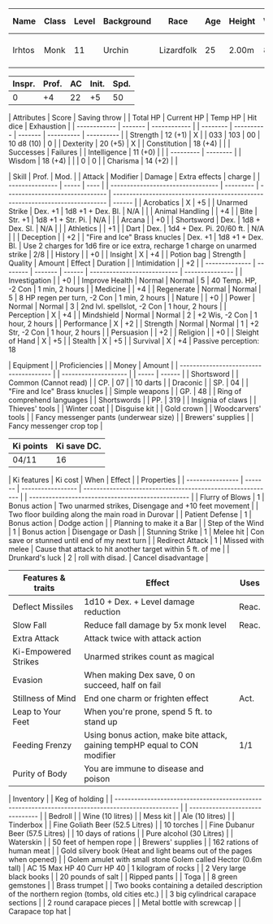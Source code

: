 | Name   | Class | Level | Background | Race       | Age | Height | Weight | Eyes  | Scales | Frills | Birthday       | Year | Constellation | Current date        |
| ------ | ----- | ----- | ---------- | ---------- | --- | ------ | ------ | ----- | ------ | ------ | -------------- | ---- | ------------- | ------------------- |
| Irhtos | Monk  | 11    | Urchin     | Lizardfolk | 25  | 2.00m  | 89kg   | XXXXX | Green  | None   | 13th of spring | 8006 | XXXXXXXXXXXXX | 8031 57th of autumn |

| Inspr. | Prof. | AC  | Init. | Spd. |
| ------ | ----- | --- | ----- | ---- |
| 0      | +4    | 22  | +5    | 50   | (22 AC normally, 17 if surrounded)

| Attributes   | Score   | Saving throw |  | Total HP | Current HP | Temp HP | Hit dice   | Exhaustion |
| ------------ | ------- | ------------ |  | -------- | ---------- | ------- | ---------- | ---------- |
| Strength     | 12 (+1) | X            |  | 033      | 103        | 00      | 10 d8 (10) | 0          |
| Dexterity    | 20 (+5) | X            |
| Constitution | 18 (+4) |              |  | Successes | Failures |
| Intelligence | 11 (+0) |              |  | --------- | -------- |
| Wisdom       | 18 (+4) |              |  | 0         | 0        |
| Charisma     | 14 (+2) |              |

| Skill           | Prof. | Mod. |  | Attack                            | Modifier  | Damage                          | Extra effects                                                                | charge |
| --------------- | ----- | ---- |  | --------------------------------- | --------- | ------------------------------- | ---------------------------------------------------------------------------- | ------ |
| Acrobatics      | X     | +5   |  | Unarmed Strike                    | Dex. +1   | 1d8 +1 + Dex. Bl.               | N/A                                                                          |        |
| Animal Handling |       | +4   |  | Bite                              | Str. +1   | 1d8 +1 + Str. Pi.               | N/A                                                                          |        |
| Arcana          |       | +0   |  | Shortsword                        | Dex.      | 1d8 + Dex. Sl.                  | N/A                                                                          |        |
| Athletics       |       | +1   |  | Dart                              | Dex.      | 1d4 + Dex. Pi. 20/60 ft.        | N/A                                                                          |        |
| Deception       |       | +2   |  | "Fire and Ice" Brass knucles      | Dex. +1   | 1d8 +1 + Dex. Bl.               | Use 2 charges for 1d6 fire or ice extra, recharge 1 charge on unarmed strike | 2/8    |
| History         |       | +0   |
| Insight         | X     | +4   |  | Potion bag     | Strength | Quality | Amount | Effect                      | Duration        |
| Intimidation    |       | +2   |  | -------------- | -------- | ------- | ------ | --------------------------- | --------------- |
| Investigation   |       | +0   |  | Improve Health | Normal   | Normal  | 5      | 40 Temp. HP, -2 Con         | 1 min, 2 hours  |
| Medicine        |       | +4   |  | Regenerate     | Normal   | Normal  | 5      | 8 HP regen per turn, -2 Con | 1 min, 2 hours  |
| Nature          |       | +0   |  | Power          | Normal   | Normal  | 3      | 2nd lvl. spellslot, -2 Con  | 1 hour, 2 hours |
| Perception      | X     | +4   |  | Mindshield     | Normal   | Normal  | 2      | +2 Wis, -2 Con              | 1 hour, 2 hours |
| Performance     | X     | +2   |  | Strength       | Normal   | Normal  | 1      | +2 Str, -2 Con              | 1 hour, 2 hours |
| Persuasion      |       | +2   |
| Religion        |       | +0   |
| Sleight of Hand | X     | +5   |
| Stealth         | X     | +5   |
| Survival        | X     | +4   | Passive perception: 18

| Equipment                              |  | Proficiencies        |  | Money | Amount |
| -------------------------------------- |  | -------------------- |  | ----- | ------ |
| Shortsword                             |  | Common (Cannot read) |  | CP.   | 07     |
| 10 darts                               |  | Draconic             |  | SP.   | 04     |
| "Fire and Ice" Brass knucles           |  | Simple weapons       |  | GP.   | 48     |
| Ring of comprehend languages           |  | Shortswords          |  | PP.   | 319    |
| Insignia of claws                      |  | Thieves' tools       |
| Winter coat                            |  | Disguise kit         |
| Gold crown                             |  | Woodcarvers' tools   |
| Fancy messenger pants (underwear size) |  | Brewers' supplies    |
| Fancy messenger crop top               |

| Ki points | Ki save DC. |
| --------- | ----------- |
| 04/11     | 16          |

| Ki features      | Ki cost | When              | Effect                                                     |  | Properties                                        |
| ---------------- | ------- | ----------------- | ---------------------------------------------------------- |  | ------------------------------------------------- |
| Flurry of Blows  | 1       | Bonus action      | Two unarmed strikes, Disengage and +10 feet movement       |  | Two floor building along the main road in Durovar |
| Patient Defense  | 1       | Bonus action      | Dodge action                                               |  | Planning to make it a Bar                         |
| Step of the Wind | 1       | Bonus action      | Disengage or Dash                                          |
| Stunning Strike  | 1       | Melee hit         | Con save or stunned until end of my next turn              |
| Redirect Attack  | 1       | Missed with melee | Cause that attack to hit another target within 5 ft. of me |
| Drunkard's luck  | 2       | roll with disad.  | Cancel disadvantage                                        |

| Features & traits    | Effect                                                                     | Uses  |
| -------------------- | -------------------------------------------------------------------------- | ----- |
| Deflect Missiles     | 1d10 + Dex. + Level damage reduction                                       | Reac. |
| Slow Fall            | Reduce fall damage by 5x monk level                                        | Reac. |
| Extra Attack         | Attack twice with attack action                                            |       |
| Ki-Empowered Strikes | Unarmed strikes count as magical                                           |       |
| Evasion              | When making Dex save, 0 on succeed, half on fail                           |       |
| Stillness of Mind    | End one charm or frighten effect                                           | Act.  |
| Leap to Your Feet    | When you're prone, spend 5 ft. to stand up                                 |       |
| Feeding Frenzy       | Using bonus action, make bite attack, gaining tempHP equal to CON modifier | 1/1   |
| Purity of Body       | You are immune to disease and poison                                       |       |

| Inventory                                                                                         |  | Keg of holding                  |
| ------------------------------------------------------------------------------------------------- |  | ------------------------------- |
| Bedroll                                                                                           |  | Wine (10 litres)                |
| Mess kit                                                                                          |  | Ale  (10 litres)                |
| Tinderbox                                                                                         |  | Fine Goliath Beer (52.5 Litres) |
| 10 torches                                                                                        |  | Fine Dubanur Beer (57.5 Litres) |
| 10 days of rations                                                                                |  | Pure alcohol (30 Litres)        |
| Waterskin                                                                                         |
| 50 feet of hempen rope                                                                            |
| Brewers' supplies                                                                                 |
| 162 rations of human meat                                                                         |
| Gold silvery book (Heat and light beams out of the pages when opened)                             |
| Golem amulet with small stone Golem called Hector (0.6m tall)                                     | AC 15 Max HP 40 Curr HP 40
| 1 kilogram of rocks                                                                               |
| 2 Very large black books                                                                          |
| 20 pounds of salt                                                                                 |
| Ripped pants                                                                                      |
| Toga                                                                                              |
| 8 green gemstones                                                                                 |
| Brass trumpet                                                                                     |
| Two books containing a detailed description of the northern region (tombs, old cities etc.)       |
| 3 big cylindrical carapace sections                                                               |
| 2 round carapace pieces                                                                           |
| Metal bottle with screwcap                                                                        |
| Carapace top hat                                                                                  |
